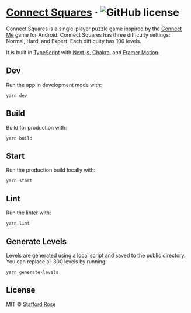 # [Connect Squares](https://connectsquares.staffordrose.com) &middot; ![GitHub license](https://img.shields.io/badge/license-MIT-blue.svg)

Connect Squares is a single-player puzzle game inspired by the [Connect Me](https://play.google.com/store/apps/details?id=net.bohush.connect.me.logic.puzzle) game for Android. Connect Squares has three difficulty settings: Normal, Hard, and Expert. Each difficulty has 100 levels.

It is built in [TypeScript](https://www.typescriptlang.org/) with [Next.js](https://nextjs.org/), [Chakra](https://chakra-ui.com/), and [Framer Motion](https://www.framer.com/motion/).

## Dev

Run the app in development mode with:

```
yarn dev
```

## Build

Build for production with:

```
yarn build
```

## Start

Run the production build locally with:

```
yarn start
```

## Lint

Run the linter with:

```
yarn lint
```

## Generate Levels

Levels are generated using a local script and saved to the public directory. You can replace all 300 levels by running:

```
yarn generate-levels
```

## License

MIT © [Stafford Rose](https://github.com/staffordrose)
